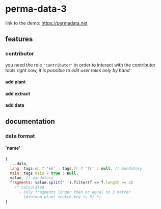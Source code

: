 # perma-data-3
link to the demo: https://permadata.net

## features

### contributor
you need the role `'contributor'` in order to interact with the contributor tools
*right now, it is possible to edit user.roles only by hand*

#### add plant

#### add extract

#### add data

## documentation

### data format

#### 'name'
```javascript
{
  ...data,
  lang: tags.en ? 'en' : tags.fr ? 'fr' : null, // mandatory
  main: tags.main ? true : null,
  value, // mandatory
  fragments: value.split(' ').filter(f => f.length >= 3)
    /* calculated,
      - only fragments longer than or equal to 3 matter
        (minimum plant search key is 3) */
}
```

